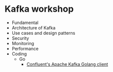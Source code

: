 # Kafka workshop
* Fundamental 
* Architecture of Kafka
* Use cases and design patterns
* Security
* Monitoring
* Performance
* Coding
  * Go
    * [Confluent's Apache Kafka Golang client](https://github.com/confluentinc/confluent-kafka-go)
